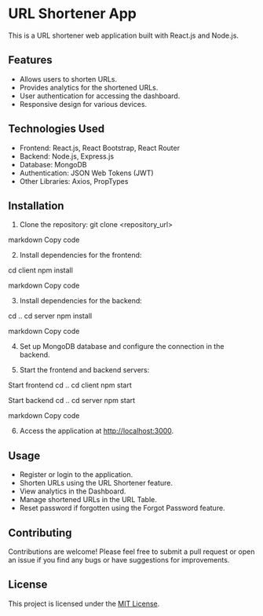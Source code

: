 # URL Shortener App

This is a URL shortener web application built with React.js and Node.js.

## Features

- Allows users to shorten URLs.
- Provides analytics for the shortened URLs.
- User authentication for accessing the dashboard.
- Responsive design for various devices.

## Technologies Used

- Frontend: React.js, React Bootstrap, React Router
- Backend: Node.js, Express.js
- Database: MongoDB
- Authentication: JSON Web Tokens (JWT)
- Other Libraries: Axios, PropTypes

## Installation

1. Clone the repository:
   git clone <repository_url>

markdown
Copy code

2. Install dependencies for the frontend:

cd client
npm install

markdown
Copy code

3. Install dependencies for the backend:

cd ..
cd server
npm install

markdown
Copy code

4. Set up MongoDB database and configure the connection in the backend.

5. Start the frontend and backend servers:

Start frontend
cd ..
cd client
npm start

Start backend
cd ..
cd server
npm start

markdown
Copy code

6. Access the application at [http://localhost:3000](http://localhost:3000).

## Usage

- Register or login to the application.
- Shorten URLs using the URL Shortener feature.
- View analytics in the Dashboard.
- Manage shortened URLs in the URL Table.
- Reset password if forgotten using the Forgot Password feature.

## Contributing

Contributions are welcome! Please feel free to submit a pull request or open an issue if you find any bugs or have suggestions for improvements.

## License

This project is licensed under the [MIT License](LICENSE).
